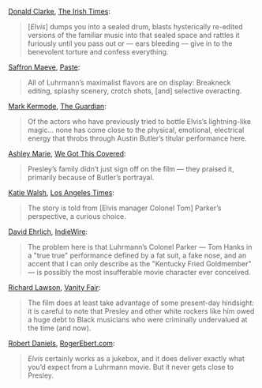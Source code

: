 [Donald Clarke](https://twitter.com/DonaldClarke63), [The Irish Times](https://www.irishtimes.com/culture/film/review/2022/06/23/elvis-tasteful-restraint-has-left-the-building/):

> [_Elvis_] dumps you into a sealed drum, blasts hysterically re-edited versions of the familiar music into that sealed space and rattles it furiously until you pass out or — ears bleeding — give in to the benevolent torture and confess everything.

[Saffron Maeve](https://twitter.com/saffronmaeve), [Paste](https://www.pastemagazine.com/movies/baz-luhrmann/elvis-review):

> All of Luhrmann’s maximalist flavors are on display: Breakneck editing, splashy scenery, crotch shots, [and] selective overacting.

[Mark Kermode](https://twitter.com/kermodemovie?lang=en), [The Guardian](https://www.theguardian.com/film/2022/jun/26/elvis-review-blistering-turbocharged-chronicle-of-the-king):

> Of the actors who have previously tried to bottle Elvis’s lightning-like magic... none has come close to the physical, emotional, electrical energy that throbs through Austin Butler’s titular performance here.

[Ashley Marie](https://wegotthiscovered.com/author/ashleymarie/), [We Got This Covered](https://wegotthiscovered.com/reviews/review-austin-butler-becomes-elvis-presley-in-baz-luhrmanns-elvis/):

> Presley’s family didn’t just sign off on the film — they praised it, primarily because of Butler’s portrayal.

[Katie Walsh](https://twitter.com/katiewalshstx), [Los Angeles Times](https://www.latimes.com/entertainment-arts/movies/story/2022-06-23/elvis-review-baz-luhrmann-austin-butler):

> The story is told from [Elvis manager Colonel Tom] Parker’s perspective, a curious choice.

[David Ehrlich](https://twitter.com/davidehrlich), [IndieWire](https://www.indiewire.com/criticism/movies/elvis-review-baz-luhrmann-1234728121/):

> The problem here is that Luhrmann’s Colonel Parker — Tom Hanks in a "true true" performance defined by a fat suit, a fake nose, and an accent that I can only describe as the "Kentucky Fried Goldmember" — is possibly the most insufferable movie character ever conceived.

[Richard Lawson](https://twitter.com/rilaws), [Vanity Fair](https://www.vanityfair.com/hollywood/2022/05/elvis-movie-review-baz-luhrmann-austin-butler):

> The film does at least take advantage of some present-day hindsight: it is careful to note that Presley and other white rockers like him owed a huge debt to Black musicians who were criminally undervalued at the time (and now).

[Robert Daniels](https://twitter.com/812filmreviews), [RogerEbert.com](https://www.rogerebert.com/reviews/elvis-movie-review-2022):

> _Elvis_ certainly works as a jukebox, and it does deliver exactly what you’d expect from a Luhrmann movie. But it never gets close to Presley.